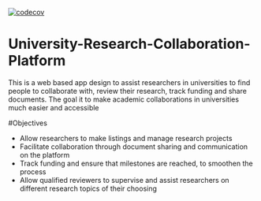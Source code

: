 [![codecov](https://codecov.io/gh/iamprist/University-Research-Collaboration-Platform/branch/skeletoncode/graph/badge.svg?token=EIG69HYXA7)](https://codecov.io/gh/iamprist/University-Research-Collaboration-Platform)
# University-Research-Collaboration-Platform
This is a web based app design to assist researchers in universities to find people to collaborate with, review their research, track funding and share documents. The goal it to make academic collaborations in universities much easier and accessible 

#Objectives
- Allow researchers to make listings and manage research projects
- Facilitate collaboration through document sharing and communication on the platform
- Track funding and ensure that milestones are reached, to smoothen the process
- Allow qualified reviewers to supervise and assist researchers on different research topics of their choosing

